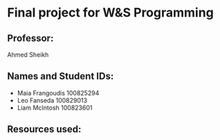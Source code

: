 # Final project for W&S Programming

## Professor:
Ahmed Sheikh

## Names and Student IDs:
- Maia Frangoudis	100825294
- Leo Fanseda	100829013
- Liam McIntosh	100823601

## Resources used:
